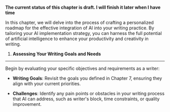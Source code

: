 **The current status of this chapter is draft. I will finish it later when I have time**

In this chapter, we will delve into the process of crafting a personalized roadmap for the effective integration of AI into your writing practice. By tailoring your AI implementation strategy, you can harness the full potential of artificial intelligence to enhance your productivity and creativity in writing.

1. **Assessing Your Writing Goals and Needs**
---------------------------------------------

Begin by evaluating your specific objectives and requirements as a writer:

* **Writing Goals**: Revisit the goals you defined in Chapter 7, ensuring they align with your current priorities.

* **Challenges**: Identify any pain points or obstacles in your writing process that AI can address, such as writer's block, time constraints, or quality improvement.


